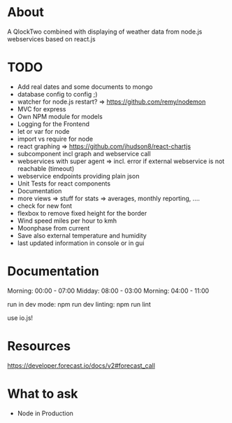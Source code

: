 # About
A QlockTwo combined with displaying of weather data from node.js webservices based on react.js

# TODO
- Add real dates and some documents to mongo
- database config to config ;)
- watcher for node.js restart? => https://github.com/remy/nodemon
- MVC for express
- Own NPM module for models
- Logging for the Frontend
- let or var for node
- import vs require for node
- react graphing => https://github.com/jhudson8/react-chartjs
- subcomponent incl graph and webservice call
- webservices with super agent => incl. error if external webservice is not reachable (timeout)
- webservice endpoints providing plain json
- Unit Tests for react components
- Documentation
- more views => stuff for stats => averages, monthly reporting, ....
- check for new font
- flexbox to remove fixed height for the border
- Wind speed miles per hour to kmh
- Moonphase from current
- Save also external temperature and humidity
- last updated information in console or in gui


# Documentation
Morning: 00:00 - 07:00
Midday: 08:00 - 03:00
Morning: 04:00 - 11:00

run in dev mode: npm run dev
linting: npm run lint

use io.js!

# Resources
https://developer.forecast.io/docs/v2#forecast_call

# What to ask
- Node in Production
